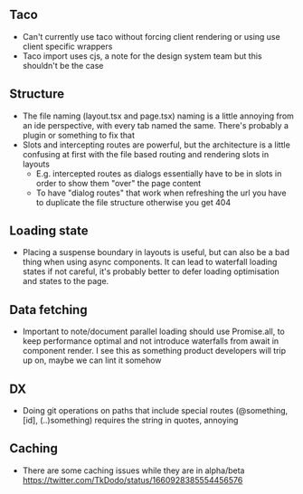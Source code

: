 ## Taco

-   Can't currently use taco without forcing client rendering or using use client specific wrappers
-   Taco import uses cjs, a note for the design system team but this shouldn't be the case

## Structure

-   The file naming (layout.tsx and page.tsx) naming is a little annoying from an ide perspective, with every tab named the same. There's probably a plugin or something to fix that
-   Slots and intercepting routes are powerful, but the architecture is a little confusing at first with the file based routing and rendering slots in layouts
    -   E.g. intercepted routes as dialogs essentially have to be in slots in order to show them "over" the page content
    -   To have "dialog routes" that work when refreshing the url you have to duplicate the file structure otherwise you get 404

## Loading state

-   Placing a suspense boundary in layouts is useful, but can also be a bad thing when using async components. It can lead to waterfall loading states if not careful, it's probably better to defer loading optimisation and states to the page.

## Data fetching

-   Important to note/document parallel loading should use Promise.all, to keep performance optimal and not introduce waterfalls from await in component render. I see this as something product developers will trip up on, maybe we can lint it somehow

## DX

-   Doing git operations on paths that include special routes (@something, [id], (..)something) requires the string in quotes, annoying

## Caching

-   There are some caching issues while they are in alpha/beta https://twitter.com/TkDodo/status/1660928385554456576
